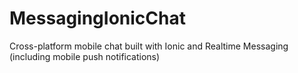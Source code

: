 # MessagingIonicChat
Cross-platform mobile chat built with Ionic and Realtime Messaging (including mobile push notifications)
